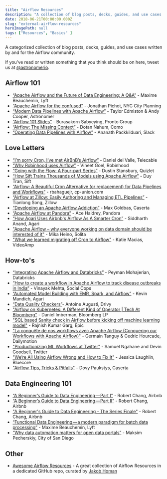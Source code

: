 ```yaml
---
title: "Airflow Resources"
description: "A collection of blog posts, decks, guides, and use cases written by and for the Airflow community."
date: 2018-06-21T00:00:00.000Z
slug: "external-airflow-resources"
heroImagePath: null
tags: ["Resources", "Basics" ]
---
```


A categorized collection of blog posts, decks,
guides, and use cases written by and for the Airflow community.

If you've read or written something that you think should be on here,
tweet us at [@astronomerio](https://twitter.com/astronomerio/).

## Airflow 101

* [“Apache Airflow and the Future of Data Engineering: A Q&A”][20] - Maxime Beauchemin, Lyft
* [“Apache Airflow for the confused”][13] - Jonathan Pichot, NYC City Planning
* [“Modern Data Pipelines with Apache Airflow”][5] - Taylor Edmiston & Andy Cooper, Astronomer
* [“Airflow 101 Slides”][27] - Burasakorn Sabyeying, Pronto Group
* [“Airflow: The Missing Context”][3] - Dotan Nahum, Como
* [“Operating Data Pipelines with Airflow”][28] - Ananath Packkilduari, Slack

## Love Letters

* [“I’m sorry Cron, I’ve met AirBnB’s Airflow”][24] - Daniel del Valle, Telecable
* [“Why Robinhood uses Airflow”][16] - Vineet Goel, Robinhood
* [“Going with the Flow: A Four-part Series”][17] - Dustin Stansbury, Quizlet
* [“How Sift Trains Thousands of Models using Apache Airflow”][7] - Duy Tran, Sift
* [“Airflow: A Beautiful Cron Alternative (or replacement) for Data Pipelines and Workflows”][23] - rbahaguejr, cp-union.com
* [“Airflow at Zillow: Easily Authoring and Managing ETL Pipelines”][15] - Tianlong Song, Zillow
* [“Developing an Apache Airflow Addiction”][4] - Max Goldbas, Caserta
* [“Apache Airflow at Pandora”][19] - Ace Haidrey, Pandora
* [“How Agari Uses Airbnb's Airflow As A Smarter Cron”][26] - Siddharth Anand, Agari
* ["Apache Airflow – why everyone working on data domain should be interested of it"][35] - Mika Heino, Solita
* ["What we learned migrating off Cron to Airflow"][36] - Katie Macias, VideoAmp

## How-to's

* [“Integrating Apache Airflow and Databricks”][21] - Peyman Mohajerian, Databricks
* [“How to create a workflow in Apache Airflow to track disease outbreaks in India”][0] - Vinayak Mehta, Social Cops
* [“Automated Model Building with EMR, Spark, and Airflow”][25] - Kevin Mandich, Agari
* [“Data Quality Checkers”][12]- Antoine Augusti, Drivy
* ["Airflow on Kubernetes: A Different Kind of Operator | Tech At Bloomberg"][30] - Daniel Imberman, Bloomberg LP
* ["SQL based Sanity check in Airflow before kicking off machine learning model"][31] - Rajnish Kumar Garg, Epic
* ["La conquête de nos workflows avec Apache Airflow (Conquering our Workflows with Apache Airflow)"][32] - Germain Tanguy & Cedric Hourcade, Dailymotion
* ["Productionizing ML Workflows at Twitter"][33] - Samuel Ngahane and Devin Goodsell, Twitter
* ["We’re All Using Airflow Wrong and How to Fix It"][34] - Jessica Laughlin, Bluecore
* ["Airflow Tips, Tricks & Pitfalls"][37] - Dovy Paukstys, Caserta

## Data Engineering 101

* [“A Beginner’s Guide to Data Engineering — Part I”][10] - Robert Chang, Airbnb
* [“A Beginner’s Guide to Data Engineering — Part II”][9] - Robert Chang, Airbnb
* ["A Beginner's Guide to Data Engineering - The Series Finale"][29] - Robert Chang, Airbnb
* [“Functional Data Engineering — a modern paradigm for batch data processing”][11] - Maxime Beauchemin, Lyft
* [“Why data automation matters for open data portals”][18] - Maksim Pecherskiy, City of San Diego

## Other

* [Awesome Airflow Resources](https://github.com/jghoman/awesome-apache-airflow)  - A great collection of Airflow Resources in a dedicated GitHub repo, curated by [Jakob Homan](https://twitter.com/BlueBoxTraveler)

[0]: https://blog.socialcops.com/engineering/apache-airflow-disease-outbreaks-india/ "How to create a workflow in Apache Airflow to track disease outbreaks in India"
[1]: https://wecode.wepay.com/posts/improving-airflow-ui-security "Improving Airflow UI Security"
[2]: https://medium.com/snaptravel/airflow-part-2-lessons-learned-793fa3c0841e "Airflow Part 2: Lessons learned"
[3]: https://hackernoon.com/airflow-the-missing-context-1a04b3a9475c "Airflow: The Missing Context"
[4]: https://caserta.com/data-blog/developing-apache-airflow-addiction/ "Developing an Apache Airflow Addiction"
[5]: http://blog.tedmiston.com/momentum-2018-airflow-talk/ "Modern Data Pipelines with Apache Airflow (Momentum 2018 talk)"
[7]: https://engineering.siftscience.com/sift-trains-thousands-models-using-apache-airflow/ "How Sift Trains Thousands of Models using Apache Airflow"
[8]: https://medium.com/bluecore-engineering/airflow-why-is-nothing-working-f705eb6b7b04?source=user_profile---------2------------------- "Airflow: Why is nothing working?"
[9]: https://towardsdatascience.com/a-beginners-guide-to-data-engineering-part-ii-47c4e7cbda71 "A Beginner’s Guide to Data Engineering — Part II"
[10]: https://medium.com/@rchang/a-beginners-guide-to-data-engineering-part-i-4227c5c457d7 "A Beginner’s Guide to Data Engineering — Part I"
[11]: https://medium.com/@maximebeauchemin/functional-data-engineering-a-modern-paradigm-for-batch-data-processing-2327ec32c42a "Functional Data Engineering — a modern paradigm for batch data processing"
[12]: https://drivy.engineering/data-quality/ "Data Quality Checkers"
[13]: https://blog.capitalplanning.nyc/apache-airflow-for-the-confused-b588935669df?gi=5475d851b32b "Apache Airflow for the confused explained using airplanes"
[14]: https://medium.com/a-r-g-o/installing-apache-airflow-on-ubuntu-aws-6ebac15db211 "Installing Apache Airflow on Ubuntu/AWS"
[15]: https://www.zillow.com/data-science/airflow-at-zillow/ "Airflow at Zillow: Easily Authoring and Managing ETL Pipelines"
[16]: https://robinhood.engineering/why-robinhood-uses-airflow-aed13a9a90c8 "Why Robinhood uses Airflow"
[17]: https://medium.com/tech-quizlet/going-with-the-flow-how-quizlet-uses-apache-airflow-to-execute-complex-data-processing-pipelines-1ca546f8cc68 "Why Quizlet chose Apache Airflow for executing data workflows"
[18]: http://www.quandary.io/why-data-automation-matters-data-portals/ "Why data automation matters for open data portals"
[19]: https://engineering.pandora.com/apache-airflow-at-pandora-1d7a844d68ee "Apache Airflow at Pandora"
[20]: https://medium.com/the-astronomer-journey/airflow-and-the-future-of-data-engineering-a-q-a-266f68d956a9 "Apache Airflow and the Future of Data Engineering: A Q&A"
[21]: https://databricks.com/blog/2016/12/08/integrating-apache-airflow-databricks-building-etl-pipelines-apache-spark.html "Integrating Apache Airflow and Databricks: Building ETL pipelines with Apache Spark"
[22]: http://site.clairvoyantsoft.com/installing-and-configuring-apache-airflow/ "Installing and Configuring Apache Airflow"
[23]: https://medium.com/@rbahaguejr/airflow-a-beautiful-cron-alternative-or-replacement-for-data-pipelines-b6fb6d0cddef "Airflow: A Beautiful Cron Alternative (or replacement) for Data Pipelines and Workflows"
[24]: https://danidelvalle.me/2016/09/12/im-sorry-cron-ive-met-airbnbs-airflow/ "I’m sorry Cron, I’ve met AirBnB’s Airflow"
[25]: https://www.agari.com/automated-model-building-emr-spark-airflow/ "Automated Model Building with EMR, Spark, and Airflow"
[26]: http://highscalability.com/blog/2015/9/3/how-agari-uses-airbnbs-airflow-as-a-smarter-cron.html "How Agari Uses Airbnb's Airflow As A Smarter Cron"
[27]: https://www.slideshare.net/mesodiar/intro-to-airflow-good-bye-cron-welcome-scheduled-workflow-management "Airflow 101 Slides"
[28]: https://speakerdeck.com/vananth22/operating-data-pipeline-with-airflow-at-slack?slide=1 "Operating Data Pipelines with Airflow"
[29]: https://medium.com/@rchang/a-beginners-guide-to-data-engineering-the-series-finale-2cc92ff14b0 "A Beginner's Guide to Data Engineering - The Series Finale"
[30]: https://www.techatbloomberg.com/blog/airflow-on-kubernetes/ "Airflow on Kubernetes: A Different Kind of Operator | Tech At Bloomberg"
[31]: https://medium.com/coinmonks/sql-based-sanity-check-in-airflow-before-kicking-off-machine-learning-model-2733868b1cf2 "SQL based Sanity check in Airflow before kicking off machine learning model"
[32]: https://www.youtube.com/watch?v=NEtmrJWZbXQ "La conquête de nos workflows avec Apache Airflow - Germain Tanguy & Cedric Hourcade"
[33]: https://blog.twitter.com/engineering/en_us/topics/insights/2018/ml-workflows.html "Productionizing ML with workflows at Twitter"
[34]: https://medium.com/bluecore-engineering/were-all-using-airflow-wrong-and-how-to-fix-it-a56f14cb0753 "We’re All Using Airflow Wrong and How to Fix It"
[35]: https://www.solita.fi/en/blogs/apache-airflow-why-everyone-working-on-data-domain-should-be-interested-of-it/ "Apache Airflow – why everyone working on data domain should be interested of it"
[36]: https://medium.com/videoamp/what-we-learned-migrating-off-cron-to-airflow-b391841a0da4 "What we learned migrating off Cron to Airflow"
[37]: https://caserta.com/data-blog/airflow-tips-tricks-pitfalls/ "Airflow Tips, Tricks & Pitfalls"
